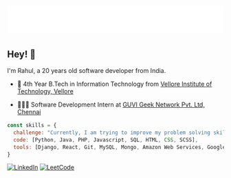 <h1 align="center">
  <img src="https://raw.githubusercontent.com/m-a-rahul/m-a-rahul/master/name.svg" alt="M A Rahul" />
</h1>

## Hey! 👋

I'm Rahul, a 20 years old software developer from India.

- 🚀 4th Year B.Tech in Information Technology from [Vellore Institute of Technology, Vellore](https://vit.ac.in)

- 👨🏽‍💻 Software Development Intern at [GUVI Geek Network Pvt. Ltd, Chennai](https://www.guvi.in)

```javascript
const skills = {
  challenge: "Currently, I am trying to improve my problem solving skills by regularly practicing on leetcode"
  code: [Python, Java, PHP, Javascript, SQL, HTML, CSS, SCSS],
  tools: [Django, React, Git, MySQL, Mongo, Amazon Web Services, Google Cloud Platform]
}
```

[![LinkedIn](https://img.shields.io/badge/linkedin-%230077B5.svg?style=for-the-badge&logo=linkedin&logoColor=white)](https://www.linkedin.com/in/m-a-rahul)
[![LeetCode](https://img.shields.io/badge/-LeetCode-FFA116?style=for-the-badge&logo=LeetCode&logoColor=black)](https://leetcode.com/m-a-rahul)
